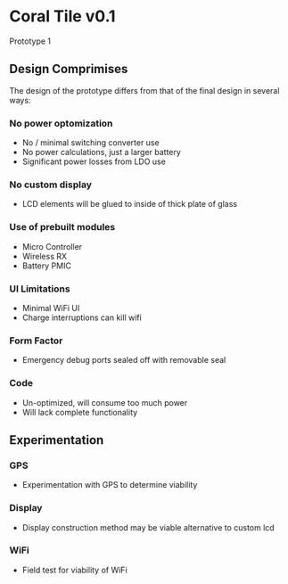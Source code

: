 # Coral Tile v0.1

Prototype 1

## Design Comprimises

The design of the prototype differs from that of the final design in several ways:

### No power optomization
* No / minimal switching converter use
* No power calculations, just a larger battery
* Significant power losses from LDO use
### No custom display
* LCD elements will be glued to inside of thick plate of glass
### Use of prebuilt modules
* Micro Controller
* Wireless RX
* Battery PMIC
### UI Limitations
* Minimal WiFi UI
* Charge interruptions can kill wifi
### Form Factor
* Emergency debug ports sealed off with removable seal
### Code
* Un-optimized, will consume too much power
* Will lack complete functionality



## Experimentation

### GPS
* Experimentation with GPS to determine viability
### Display
* Display construction method may be viable alternative to custom lcd
### WiFi
* Field test for viability of WiFi 
